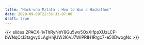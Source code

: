 ```yaml
---
title: "Hack-una Matata : How to Win a Hackathon"
date: 2020-09-09T22:56:33-07:00
draft: true
---
```


{{< slides 2PACX-1vThRyNnY6Gu5wx5OxXIfppXUzLCP-bWNqCcl3tagvy0LAgHnjUW2I6VJ7WIPRIH1Rrgc7-e50DwogNc >}}